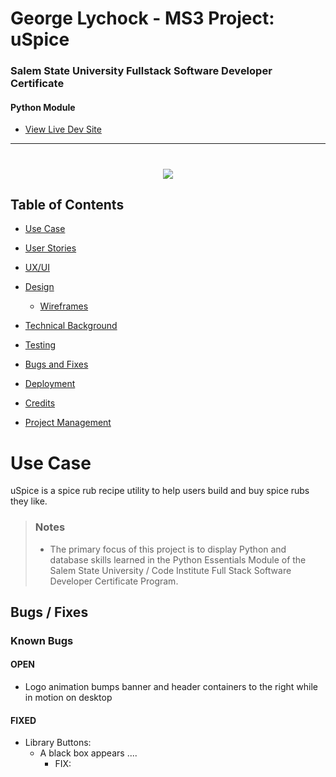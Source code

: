 # George Lychock - MS3 Project: uSpice
### Salem State University Fullstack Software Developer Certificate
#### Python Module
-   [View Live Dev Site](https://www.georgelychock-career.com/pages/_sandbox/MS3/index.html)

<hr>

<h1 align="center"><img src="_documentation/look-and-feel/montage-screenshot.png" /></h1>

## Table of Contents

- [Use Case](#UC)

- [User Stories](#US)

- [UX/UI](#UXUI)

- [Design](#DES)
    -   [Wireframes](#WF)

- [Technical Background](#TECH)

- [Testing](TESTRM.md)

- [Bugs and Fixes](#BUGS)

- [Deployment](#DPLY)

- [Credits](#CREDS)

- [Project Management](#PROJ)


<a name="UC"></a>
# Use Case
uSpice is a spice rub recipe utility to help users build and buy spice rubs they like.

>
> ### Notes
>
>-   The primary focus of this project is to display Python and database skills learned in the Python Essentials Module of the Salem State University / Code Institute Full Stack Software Developer Certificate Program.

<a name="BUGS"></a>
## Bugs / Fixes
### Known Bugs
#### OPEN 
-   Logo animation bumps banner and header containers to the right while in motion on desktop

#### FIXED
-   Library Buttons:
    -   A black box appears ....
        -   FIX: 